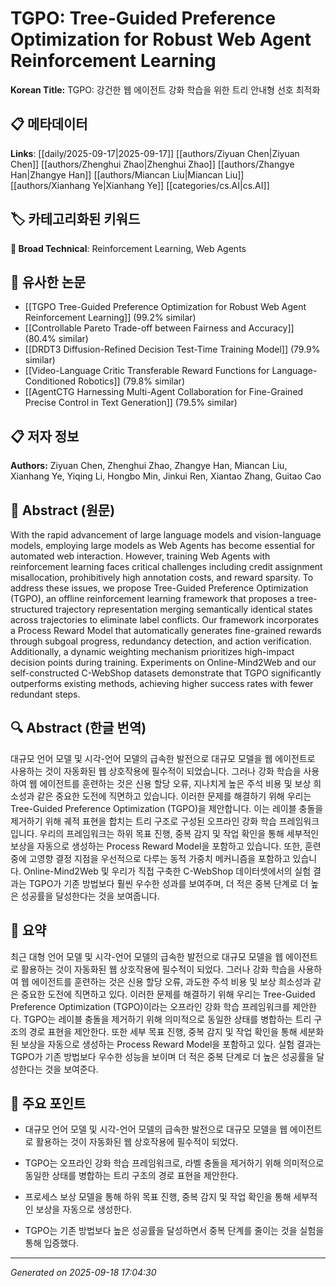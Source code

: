 
# TGPO: Tree-Guided Preference Optimization for Robust Web Agent Reinforcement Learning

**Korean Title:** TGPO: 강건한 웹 에이전트 강화 학습을 위한 트리 안내형 선호 최적화

## 📋 메타데이터

**Links**: [[daily/2025-09-17|2025-09-17]] [[authors/Ziyuan Chen|Ziyuan Chen]] [[authors/Zhenghui Zhao|Zhenghui Zhao]] [[authors/Zhangye Han|Zhangye Han]] [[authors/Miancan Liu|Miancan Liu]] [[authors/Xianhang Ye|Xianhang Ye]] [[categories/cs.AI|cs.AI]]

## 🏷️ 카테고리화된 키워드
**🔬 Broad Technical**: Reinforcement Learning, Web Agents

## 🔗 유사한 논문
- [[TGPO Tree-Guided Preference Optimization for Robust Web Agent Reinforcement Learning]] (99.2% similar)
- [[Controllable Pareto Trade-off between Fairness and Accuracy]] (80.4% similar)
- [[DRDT3 Diffusion-Refined Decision Test-Time Training Model]] (79.9% similar)
- [[Video-Language Critic Transferable Reward Functions for Language-Conditioned Robotics]] (79.8% similar)
- [[AgentCTG Harnessing Multi-Agent Collaboration for Fine-Grained Precise Control in Text Generation]] (79.5% similar)

## 📋 저자 정보

**Authors:** Ziyuan Chen, Zhenghui Zhao, Zhangye Han, Miancan Liu, Xianhang Ye, Yiqing Li, Hongbo Min, Jinkui Ren, Xiantao Zhang, Guitao Cao

## 📄 Abstract (원문)

With the rapid advancement of large language models and vision-language
models, employing large models as Web Agents has become essential for automated
web interaction. However, training Web Agents with reinforcement learning faces
critical challenges including credit assignment misallocation, prohibitively
high annotation costs, and reward sparsity. To address these issues, we propose
Tree-Guided Preference Optimization (TGPO), an offline reinforcement learning
framework that proposes a tree-structured trajectory representation merging
semantically identical states across trajectories to eliminate label conflicts.
Our framework incorporates a Process Reward Model that automatically generates
fine-grained rewards through subgoal progress, redundancy detection, and action
verification. Additionally, a dynamic weighting mechanism prioritizes
high-impact decision points during training. Experiments on Online-Mind2Web and
our self-constructed C-WebShop datasets demonstrate that TGPO significantly
outperforms existing methods, achieving higher success rates with fewer
redundant steps.

## 🔍 Abstract (한글 번역)

대규모 언어 모델 및 시각-언어 모델의 급속한 발전으로 대규모 모델을 웹 에이전트로 사용하는 것이 자동화된 웹 상호작용에 필수적이 되었습니다. 그러나 강화 학습을 사용하여 웹 에이전트를 훈련하는 것은 신용 할당 오류, 지나치게 높은 주석 비용 및 보상 희소성과 같은 중요한 도전에 직면하고 있습니다. 이러한 문제를 해결하기 위해 우리는 Tree-Guided Preference Optimization (TGPO)을 제안합니다. 이는 레이블 충돌을 제거하기 위해 궤적 표현을 합치는 트리 구조로 구성된 오프라인 강화 학습 프레임워크입니다. 우리의 프레임워크는 하위 목표 진행, 중복 감지 및 작업 확인을 통해 세부적인 보상을 자동으로 생성하는 Process Reward Model을 포함하고 있습니다. 또한, 훈련 중에 고영향 결정 지점을 우선적으로 다루는 동적 가중치 메커니즘을 포함하고 있습니다. Online-Mind2Web 및 우리가 직접 구축한 C-WebShop 데이터셋에서의 실험 결과는 TGPO가 기존 방법보다 훨씬 우수한 성과를 보여주며, 더 적은 중복 단계로 더 높은 성공률을 달성한다는 것을 보여줍니다.

## 📝 요약

최근 대형 언어 모델 및 시각-언어 모델의 급속한 발전으로 대규모 모델을 웹 에이전트로 활용하는 것이 자동화된 웹 상호작용에 필수적이 되었다. 그러나 강화 학습을 사용하여 웹 에이전트를 훈련하는 것은 신용 할당 오류, 과도한 주석 비용 및 보상 희소성과 같은 중요한 도전에 직면하고 있다. 이러한 문제를 해결하기 위해 우리는 Tree-Guided Preference Optimization (TGPO)이라는 오프라인 강화 학습 프레임워크를 제안한다. TGPO는 레이블 충돌을 제거하기 위해 의미적으로 동일한 상태를 병합하는 트리 구조의 경로 표현을 제안한다. 또한 세부 목표 진행, 중복 감지 및 작업 확인을 통해 세분화된 보상을 자동으로 생성하는 Process Reward Model을 포함하고 있다. 실험 결과는 TGPO가 기존 방법보다 우수한 성능을 보이며 더 적은 중복 단계로 더 높은 성공률을 달성한다는 것을 보여준다.

## 🎯 주요 포인트

- 대규모 언어 모델 및 시각-언어 모델의 급속한 발전으로 대규모 모델을 웹 에이전트로 활용하는 것이 자동화된 웹 상호작용에 필수적이 되었다.

- TGPO는 오프라인 강화 학습 프레임워크로, 라벨 충돌을 제거하기 위해 의미적으로 동일한 상태를 병합하는 트리 구조의 경로 표현을 제안한다.

- 프로세스 보상 모델을 통해 하위 목표 진행, 중복 감지 및 작업 확인을 통해 세부적인 보상을 자동으로 생성한다.

- TGPO는 기존 방법보다 높은 성공률을 달성하면서 중복 단계를 줄이는 것을 실험을 통해 입증했다.

---

*Generated on 2025-09-18 17:04:30*